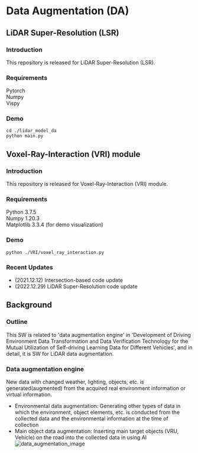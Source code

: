 # Data Augmentation (DA)

## LiDAR Super-Resolution (LSR)

### Introduction

This repository is released for LiDAR Super-Resolution (LSR).

### Requirements
Pytorch\
Numpy\
Vispy
### Demo
```
cd ./lidar_model_da
python main.py
```

## Voxel-Ray-Interaction (VRI) module

### Introduction
This repository is released for Voxel-Ray-Interaction (VRI) module.

### Requirements
Python 3.7.5\
Numpy 1.20.3\
Matplotlib 3.3.4 (for demo visualization)

### Demo
```
python ./VRI/voxel_ray_interaction.py
```

### Recent Updates
* (2021.12.12) Intersection-based code update
* (2022.12.29) LiDAR Super-Resolution code update

## Background

### Outline
This SW is related to 'data augmentation engine' in 'Development of Driving Environment Data Transformation and Data Verification Technology for the Mutual Utilization of Self-driving Learning Data for Different Vehicles', and in detail, it is SW for LiDAR data augmentation.
### Data augmentation engine
New data with changed weather, lighting, objects, etc. is generated(augmented) from the acquired real environment information or virtual information.
- Environmental data augmentation: Generating other types of data in which the environment, object elements, etc. is conducted from the collected data and the environmental information at the time of collection
- Main object data augmentation: Inserting main target objects (VRU, Vehicle) on the road into the collected data in using AI
![data_augmentation_image](https://user-images.githubusercontent.com/95835936/147022053-62dd1851-2717-41af-9233-3c5f344dc8cb.png)
